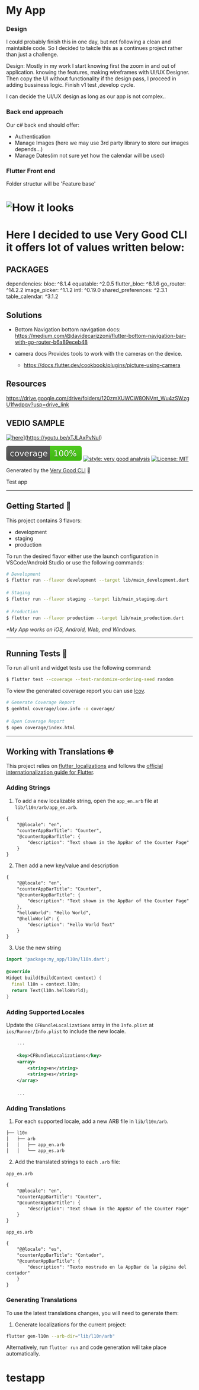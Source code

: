 # My App
### Design
I could probably finish this in one day, but not following a clean and maintaible code.
So I decided to takcle this as a continues project rather than just a challenge.

Design: Mostly in my work I start knowing first the zoom in and out of application.
knowing the features, making wireframes with UI/UX Designer. Then copy the UI without functionality
if the design pass, I proceed in adding bussiness logic. Finish v1 test ,develop cycle.

I can decide the UI/UX design as long as our app is not complex..

### Back end approach
Our c# back end should offer:
- Authentication
- Manage Images (here we may use 3rd party library to store our images depends...)
- Manage Dates(im not sure yet how the calendar will be used)


### Flutter Front end
Folder structur will be 'Feature base'
# ![How it looks](https://drive.google.com/file/d/1qUZ9mVYG6J6XbIJFQFjlj0FR8mbFWEf4/view?usp=drive_link)
# Here I decided to use Very Good CLI it offers lot of values written below:

## PACKAGES
dependencies:
  bloc: ^8.1.4
  equatable: ^2.0.5
  flutter_bloc: ^8.1.6
  go_router: ^14.2.2
  image_picker: ^1.1.2
  intl: ^0.19.0
  shared_preferences: ^2.3.1
  table_calendar: ^3.1.2


## Solutions
- Bottom Navigation
bottom navigation docs: https://medium.com/@davidecarizzoni/flutter-bottom-navigation-bar-with-go-router-b6a89eceb48

- camera docs
    Provides tools to work with the cameras on the device.
    - https://docs.flutter.dev/cookbook/plugins/picture-using-camera

## Resources
https://drive.google.com/drive/folders/120zmXUWCW8ONVnt_Wu4zSWzgU1fwdpqv?usp=drive_link

## VEDIO SAMPLE
[![here]([https://drive.google.com/file/d/1qUZ9mVYG6J6XbIJFQFjlj0FR8mbFWEf4/view?usp=drive_link])](https://youtu.be/xTJLAxPvNuI)](https://youtu.be/xTJLAxPvNuI)


![coverage][coverage_badge]
[![style: very good analysis][very_good_analysis_badge]][very_good_analysis_link]
[![License: MIT][license_badge]][license_link]

Generated by the [Very Good CLI][very_good_cli_link] 🤖

Test app

---

## Getting Started 🚀

This project contains 3 flavors:

- development
- staging
- production

To run the desired flavor either use the launch configuration in VSCode/Android Studio or use the following commands:

```sh
# Development
$ flutter run --flavor development --target lib/main_development.dart

# Staging
$ flutter run --flavor staging --target lib/main_staging.dart

# Production
$ flutter run --flavor production --target lib/main_production.dart
```

_\*My App works on iOS, Android, Web, and Windows._

---

## Running Tests 🧪

To run all unit and widget tests use the following command:

```sh
$ flutter test --coverage --test-randomize-ordering-seed random
```

To view the generated coverage report you can use [lcov](https://github.com/linux-test-project/lcov).

```sh
# Generate Coverage Report
$ genhtml coverage/lcov.info -o coverage/

# Open Coverage Report
$ open coverage/index.html
```

---

## Working with Translations 🌐

This project relies on [flutter_localizations][flutter_localizations_link] and follows the [official internationalization guide for Flutter][internationalization_link].

### Adding Strings

1. To add a new localizable string, open the `app_en.arb` file at `lib/l10n/arb/app_en.arb`.

```arb
{
    "@@locale": "en",
    "counterAppBarTitle": "Counter",
    "@counterAppBarTitle": {
        "description": "Text shown in the AppBar of the Counter Page"
    }
}
```

2. Then add a new key/value and description

```arb
{
    "@@locale": "en",
    "counterAppBarTitle": "Counter",
    "@counterAppBarTitle": {
        "description": "Text shown in the AppBar of the Counter Page"
    },
    "helloWorld": "Hello World",
    "@helloWorld": {
        "description": "Hello World Text"
    }
}
```

3. Use the new string

```dart
import 'package:my_app/l10n/l10n.dart';

@override
Widget build(BuildContext context) {
  final l10n = context.l10n;
  return Text(l10n.helloWorld);
}
```

### Adding Supported Locales

Update the `CFBundleLocalizations` array in the `Info.plist` at `ios/Runner/Info.plist` to include the new locale.

```xml
    ...

    <key>CFBundleLocalizations</key>
	<array>
		<string>en</string>
		<string>es</string>
	</array>

    ...
```

### Adding Translations

1. For each supported locale, add a new ARB file in `lib/l10n/arb`.

```
├── l10n
│   ├── arb
│   │   ├── app_en.arb
│   │   └── app_es.arb
```

2. Add the translated strings to each `.arb` file:

`app_en.arb`

```arb
{
    "@@locale": "en",
    "counterAppBarTitle": "Counter",
    "@counterAppBarTitle": {
        "description": "Text shown in the AppBar of the Counter Page"
    }
}
```

`app_es.arb`

```arb
{
    "@@locale": "es",
    "counterAppBarTitle": "Contador",
    "@counterAppBarTitle": {
        "description": "Texto mostrado en la AppBar de la página del contador"
    }
}
```

### Generating Translations

To use the latest translations changes, you will need to generate them:

1. Generate localizations for the current project:

```sh
flutter gen-l10n --arb-dir="lib/l10n/arb"
```

Alternatively, run `flutter run` and code generation will take place automatically.

[coverage_badge]: coverage_badge.svg
[flutter_localizations_link]: https://api.flutter.dev/flutter/flutter_localizations/flutter_localizations-library.html
[internationalization_link]: https://flutter.dev/docs/development/accessibility-and-localization/internationalization
[license_badge]: https://img.shields.io/badge/license-MIT-blue.svg
[license_link]: https://opensource.org/licenses/MIT
[very_good_analysis_badge]: https://img.shields.io/badge/style-very_good_analysis-B22C89.svg
[very_good_analysis_link]: https://pub.dev/packages/very_good_analysis
[very_good_cli_link]: https://github.com/VeryGoodOpenSource/very_good_cli
# testapp

